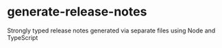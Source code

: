 # generate-release-notes
Strongly typed release notes generated via separate files using Node and TypeScript

